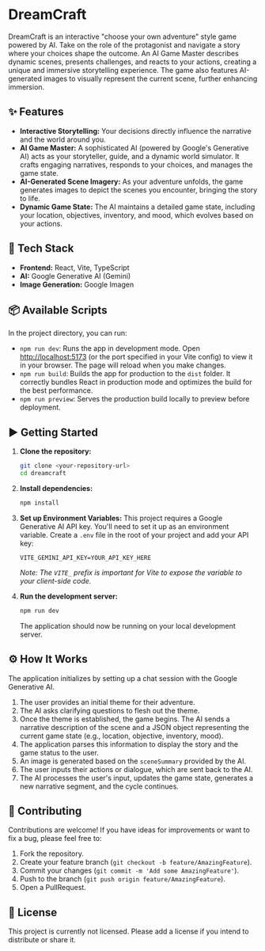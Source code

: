 # DreamCraft

DreamCraft is an interactive "choose your own adventure" style game powered by AI. Take on the role of the protagonist and navigate a story where your choices shape the outcome. An AI Game Master describes dynamic scenes, presents challenges, and reacts to your actions, creating a unique and immersive storytelling experience. The game also features AI-generated images to visually represent the current scene, further enhancing immersion.

## ✨ Features

*   **Interactive Storytelling:** Your decisions directly influence the narrative and the world around you.
*   **AI Game Master:** A sophisticated AI (powered by Google's Generative AI) acts as your storyteller, guide, and a dynamic world simulator. It crafts engaging narratives, responds to your choices, and manages the game state.
*   **AI-Generated Scene Imagery:** As your adventure unfolds, the game generates images to depict the scenes you encounter, bringing the story to life.
*   **Dynamic Game State:** The AI maintains a detailed game state, including your location, objectives, inventory, and mood, which evolves based on your actions.

## 🚀 Tech Stack

*   **Frontend:** React, Vite, TypeScript
*   **AI:** Google Generative AI (Gemini)
*   **Image Generation:** Google Imagen

## 📦 Available Scripts

In the project directory, you can run:

*   `npm run dev`: Runs the app in development mode. Open [http://localhost:5173](http://localhost:5173) (or the port specified in your Vite config) to view it in your browser. The page will reload when you make changes.
*   `npm run build`: Builds the app for production to the `dist` folder. It correctly bundles React in production mode and optimizes the build for the best performance.
*   `npm run preview`: Serves the production build locally to preview before deployment.

## ▶️ Getting Started

1.  **Clone the repository:**
    ```bash
    git clone <your-repository-url>
    cd dreamcraft
    ```
2.  **Install dependencies:**
    ```bash
    npm install
    ```
3.  **Set up Environment Variables:**
    This project requires a Google Generative AI API key. You'll need to set it up as an environment variable. Create a `.env` file in the root of your project and add your API key:
    ```env
    VITE_GEMINI_API_KEY=YOUR_API_KEY_HERE
    ```
    *Note: The `VITE_` prefix is important for Vite to expose the variable to your client-side code.*

4.  **Run the development server:**
    ```bash
    npm run dev
    ```
    The application should now be running on your local development server.

## ⚙️ How It Works

The application initializes by setting up a chat session with the Google Generative AI.
1.  The user provides an initial theme for their adventure.
2.  The AI asks clarifying questions to flesh out the theme.
3.  Once the theme is established, the game begins. The AI sends a narrative description of the scene and a JSON object representing the current game state (e.g., location, objective, inventory, mood).
4.  The application parses this information to display the story and the game status to the user.
5.  An image is generated based on the `sceneSummary` provided by the AI.
6.  The user inputs their actions or dialogue, which are sent back to the AI.
7.  The AI processes the user's input, updates the game state, generates a new narrative segment, and the cycle continues.

## 🤝 Contributing

Contributions are welcome! If you have ideas for improvements or want to fix a bug, please feel free to:

1.  Fork the repository.
2.  Create your feature branch (`git checkout -b feature/AmazingFeature`).
3.  Commit your changes (`git commit -m 'Add some AmazingFeature'`).
4.  Push to the branch (`git push origin feature/AmazingFeature`).
5.  Open a PullRequest.

## 📄 License

This project is currently not licensed. Please add a license if you intend to distribute or share it.
